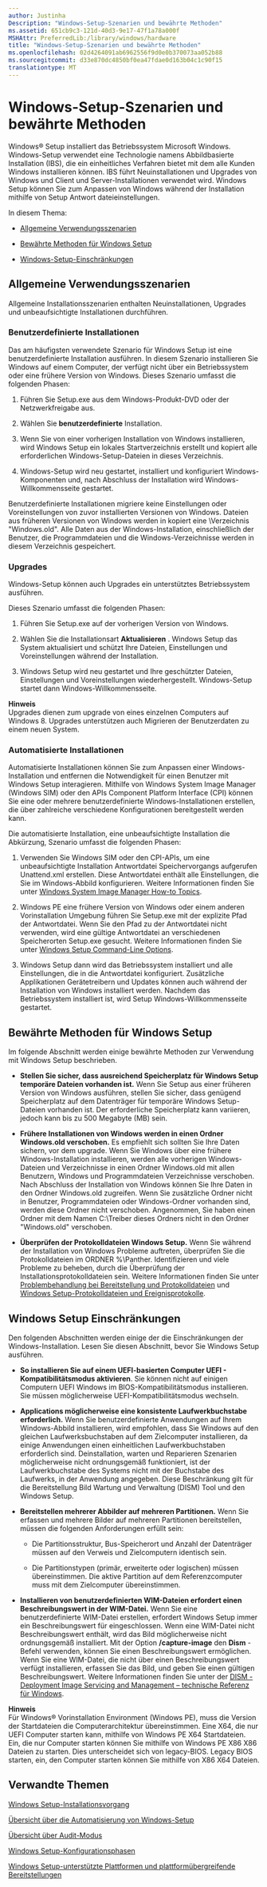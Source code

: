 ```yaml
---
author: Justinha
Description: "Windows-Setup-Szenarien und bewährte Methoden"
ms.assetid: 651cb9c3-121d-40d3-9e17-47f1a78a000f
MSHAttr: PreferredLib:/library/windows/hardware
title: "Windows-Setup-Szenarien und bewährte Methoden"
ms.openlocfilehash: 02d4264091ab6962556f9d0e0b370073aa052b88
ms.sourcegitcommit: d33e870dc4850bf0ea47fdae0d163b04c1c90f15
translationtype: MT
---
```

# <a name="windows-setup-scenarios-and-best-practices"></a>Windows-Setup-Szenarien und bewährte Methoden


Windows® Setup installiert das Betriebssystem Microsoft Windows. Windows-Setup verwendet eine Technologie namens Abbildbasierte Installation (IBS), die ein einheitliches Verfahren bietet mit dem alle Kunden Windows installieren können. IBS führt Neuinstallationen und Upgrades von Windows und Client und Server-Installationen verwendet wird. Windows Setup können Sie zum Anpassen von Windows während der Installation mithilfe von Setup Antwort dateieinstellungen.

In diesem Thema:

-   [Allgemeine Verwendungsszenarien](#commoninstallationscenarios)

-   [Bewährte Methoden für Windows Setup](#bestpractices)

-   [Windows-Setup-Einschränkungen](#limitations)

## <a name="span-idcommoninstallationscenariosspanspan-idcommoninstallationscenariosspanspan-idcommoninstallationscenariosspancommon-usage-scenarios"></a><span id="CommonInstallationScenarios"></span><span id="commoninstallationscenarios"></span><span id="COMMONINSTALLATIONSCENARIOS"></span>Allgemeine Verwendungsszenarien


Allgemeine Installationsszenarien enthalten Neuinstallationen, Upgrades und unbeaufsichtigte Installationen durchführen.

### <a name="span-idcustominstallationsspanspan-idcustominstallationsspanspan-idcustominstallationsspancustom-installations"></a><span id="Custom_Installations"></span><span id="custom_installations"></span><span id="CUSTOM_INSTALLATIONS"></span>Benutzerdefinierte Installationen

Das am häufigsten verwendete Szenario für Windows Setup ist eine benutzerdefinierte Installation ausführen. In diesem Szenario installieren Sie Windows auf einem Computer, der verfügt nicht über ein Betriebssystem oder eine frühere Version von Windows. Dieses Szenario umfasst die folgenden Phasen:

1.  Führen Sie Setup.exe aus dem Windows-Produkt-DVD oder der Netzwerkfreigabe aus.

2.  Wählen Sie **benutzerdefinierte** Installation.

3.  Wenn Sie von einer vorherigen Installation von Windows installieren, wird Windows Setup ein lokales Startverzeichnis erstellt und kopiert alle erforderlichen Windows-Setup-Dateien in dieses Verzeichnis.

4.  Windows-Setup wird neu gestartet, installiert und konfiguriert Windows-Komponenten und, nach Abschluss der Installation wird Windows-Willkommensseite gestartet.

Benutzerdefinierte Installationen migriere keine Einstellungen oder Voreinstellungen von zuvor installierten Versionen von Windows. Dateien aus früheren Versionen von Windows werden in kopiert eine \\Verzeichnis "Windows.old". Alle Daten aus der Windows-Installation, einschließlich der Benutzer, die Programmdateien und die Windows-Verzeichnisse werden in diesem Verzeichnis gespeichert.

### <a name="span-idupgradesspanspan-idupgradesspanspan-idupgradesspanupgrades"></a><span id="Upgrades"></span><span id="upgrades"></span><span id="UPGRADES"></span>Upgrades

Windows-Setup können auch Upgrades ein unterstütztes Betriebssystem ausführen.

Dieses Szenario umfasst die folgenden Phasen:

1.  Führen Sie Setup.exe auf der vorherigen Version von Windows.

2.  Wählen Sie die Installationsart **Aktualisieren** . Windows Setup das System aktualisiert und schützt Ihre Dateien, Einstellungen und Voreinstellungen während der Installation.

3.  Windows Setup wird neu gestartet und Ihre geschützter Dateien, Einstellungen und Voreinstellungen wiederhergestellt. Windows-Setup startet dann Windows-Willkommensseite.

**Hinweis**  
Upgrades dienen zum upgrade von eines einzelnen Computers auf Windows 8. Upgrades unterstützen auch Migrieren der Benutzerdaten zu einem neuen System.

 

### <a name="span-idautomatedinstallationsspanspan-idautomatedinstallationsspanspan-idautomatedinstallationsspanautomated-installations"></a><span id="Automated_Installations"></span><span id="automated_installations"></span><span id="AUTOMATED_INSTALLATIONS"></span>Automatisierte Installationen

Automatisierte Installationen können Sie zum Anpassen einer Windows-Installation und entfernen die Notwendigkeit für einen Benutzer mit Windows Setup interagieren. Mithilfe von Windows System Image Manager (Windows SIM) oder den APIs Component Platform Interface (CPI) können Sie eine oder mehrere benutzerdefinierte Windows-Installationen erstellen, die über zahlreiche verschiedene Konfigurationen bereitgestellt werden kann.

Die automatisierte Installation, eine unbeaufsichtigte Installation die Abkürzung, Szenario umfasst die folgenden Phasen:

1.  Verwenden Sie Windows SIM oder den CPI-APIs, um eine unbeaufsichtigte Installation Antwortdatei Speichervorgangs aufgerufen Unattend.xml erstellen. Diese Antwortdatei enthält alle Einstellungen, die Sie im Windows-Abbild konfigurieren. Weitere Informationen finden Sie unter [Windows System Image Manager How-to Topics](https://msdn.microsoft.com/library/windows/hardware/dn915116).

2.  Windows PE eine frühere Version von Windows oder einem anderen Vorinstallation Umgebung führen Sie Setup.exe mit der explizite Pfad der Antwortdatei. Wenn Sie den Pfad zu der Antwortdatei nicht verwenden, wird eine gültige Antwortdatei an verschiedenen Speicherorten Setup.exe gesucht. Weitere Informationen finden Sie unter [Windows Setup Command-Line Options](windows-setup-command-line-options.md).

3.  Windows Setup dann wird das Betriebssystem installiert und alle Einstellungen, die in die Antwortdatei konfiguriert. Zusätzliche Applikationen Gerätetreibern und Updates können auch während der Installation von Windows installiert werden. Nachdem das Betriebssystem installiert ist, wird Setup Windows-Willkommensseite gestartet.

## <a name="span-idbestpracticesspanspan-idbestpracticesspanspan-idbestpracticesspan-windows-setup-best-practices"></a><span id="BestPractices"></span><span id="bestpractices"></span><span id="BESTPRACTICES"></span>Bewährte Methoden für Windows Setup


Im folgende Abschnitt werden einige bewährte Methoden zur Verwendung mit Windows Setup beschrieben.

-   **Stellen Sie sicher, dass ausreichend Speicherplatz für Windows Setup temporäre Dateien vorhanden ist.** Wenn Sie Setup aus einer früheren Version von Windows ausführen, stellen Sie sicher, dass genügend Speicherplatz auf dem Datenträger für temporäre Windows Setup-Dateien vorhanden ist. Der erforderliche Speicherplatz kann variieren, jedoch kann bis zu 500 Megabyte (MB) sein.

-   **Frühere Installationen von Windows werden in einen Ordner Windows.old verschoben.** Es empfiehlt sich sollten Sie Ihre Daten sichern, vor dem upgrade. Wenn Sie Windows über eine frühere Windows-Installation installieren, werden alle vorherigen Windows-Dateien und Verzeichnisse in einen Ordner Windows.old mit allen Benutzern, Windows und Programmdateien Verzeichnisse verschoben. Nach Abschluss der Installation von Windows können Sie Ihre Daten in den Ordner Windows.old zugreifen. Wenn Sie zusätzliche Ordner nicht in Benutzer, Programmdateien oder Windows-Ordner vorhanden sind, werden diese Ordner nicht verschoben. Angenommen, Sie haben einen Ordner mit dem Namen C:\\Treiber dieses Ordners nicht in den Ordner "Windows.old" verschoben.

-   **Überprüfen der Protokolldateien Windows Setup.** Wenn Sie während der Installation von Windows Probleme auftreten, überprüfen Sie die Protokolldateien im ORDNER %\\Panther. Identifizieren und viele Probleme zu beheben, durch die Überprüfung der Installationsprotokolldateien sein. Weitere Informationen finden Sie unter [Problembehandlung bei Bereitstellung und Protokolldateien](deployment-troubleshooting-and-log-files.md) und [Windows Setup-Protokolldateien und Ereignisprotokolle](windows-setup-log-files-and-event-logs.md).

## <a name="span-idlimitationsspanspan-idlimitationsspanspan-idlimitationsspan-windows-setup-limitations"></a><span id="Limitations"></span><span id="limitations"></span><span id="LIMITATIONS"></span>Windows Setup Einschränkungen


Den folgenden Abschnitten werden einige der die Einschränkungen der Windows-Installation. Lesen Sie diesen Abschnitt, bevor Sie Windows Setup ausführen.

-   **So installieren Sie auf einem UEFI-basierten Computer UEFI - Kompatibilitätsmodus aktivieren**. Sie können nicht auf einigen Computern UEFI Windows im BIOS-Kompatibilitätsmodus installieren. Sie müssen möglicherweise UEFI-Kompatibilitätsmodus wechseln.

-   **Applications möglicherweise eine konsistente Laufwerkbuchstabe erforderlich.** Wenn Sie benutzerdefinierte Anwendungen auf Ihrem Windows-Abbild installieren, wird empfohlen, dass Sie Windows auf den gleichen Laufwerksbuchstaben auf dem Zielcomputer installieren, da einige Anwendungen einen einheitlichen Laufwerkbuchstaben erforderlich sind. Deinstallation, warten und Reparieren Szenarien möglicherweise nicht ordnungsgemäß funktioniert, ist der Laufwerkbuchstabe des Systems nicht mit der Buchstabe des Laufwerks, in der Anwendung angegeben. Diese Beschränkung gilt für die Bereitstellung Bild Wartung und Verwaltung (DISM) Tool und den Windows Setup.

-   **Bereitstellen mehrerer Abbilder auf mehreren Partitionen.** Wenn Sie erfassen und mehrere Bilder auf mehreren Partitionen bereitstellen, müssen die folgenden Anforderungen erfüllt sein:

    -   Die Partitionsstruktur, Bus-Speicherort und Anzahl der Datenträger müssen auf den Verweis und Zielcomputern identisch sein.

    -   Die Partitionstypen (primär, erweiterte oder logischen) müssen übereinstimmen. Die aktive Partition auf dem Referenzcomputer muss mit dem Zielcomputer übereinstimmen.

-   **Installieren von benutzerdefinierten WIM-Dateien erfordert einen Beschreibungswert in der WIM-Datei.** Wenn Sie eine benutzerdefinierte WIM-Datei erstellen, erfordert Windows Setup immer ein Beschreibungswert für eingeschlossen. Wenn eine WIM-Datei nicht Beschreibungswert enthält, wird das Bild möglicherweise nicht ordnungsgemäß installiert. Mit der Option **/capture-image** den **Dism** -Befehl verwenden, können Sie einen Beschreibungswert ermöglichen. Wenn Sie eine WIM-Datei, die nicht über einen Beschreibungswert verfügt installieren, erfassen Sie das Bild, und geben Sie einen gültigen Beschreibungswert. Weitere Informationen finden Sie unter der [DISM - Deployment Image Servicing and Management – technische Referenz für Windows](dism---deployment-image-servicing-and-management-technical-reference-for-windows.md).

**Hinweis**  
Für Windows® Vorinstallation Environment (Windows PE), muss die Version der Startdateien die Computerarchitektur übereinstimmen. Eine X64, die nur UEFI Computer starten kann, mithilfe von Windows PE X64 Startdateien. Ein, die nur Computer starten können Sie mithilfe von Windows PE X86 X86 Dateien zu starten. Dies unterscheidet sich von legacy-BIOS. Legacy BIOS starten, ein, den Computer starten können Sie mithilfe von X86 X64 Dateien.

 

## <a name="span-idrelatedtopicsspanrelated-topics"></a><span id="related_topics"></span>Verwandte Themen


[Windows Setup-Installationsvorgang](windows-setup-installation-process.md)

[Übersicht über die Automatisierung von Windows-Setup](windows-setup-automation-overview.md)

[Übersicht über Audit-Modus](audit-mode-overview.md)

[Windows Setup-Konfigurationsphasen](windows-setup-configuration-passes.md)

[Windows Setup-unterstützte Plattformen und plattformübergreifende Bereitstellungen](windows-setup-supported-platforms-and-cross-platform-deployments.md)

 

 






